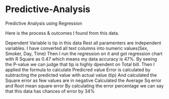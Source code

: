 # Predictive-Analysis
Predictive Analysis using Regression

Here is the process & outcomes I found from this data.
 
Dependent Variable is tip in this data
Rest all paramenters are independent variables.
I have converted all text columns into numeric values(Sex, Smoker, Day, Time)
Then I run the regression on it and got regression chart with R Square as 0.47 
which means my data accuracy is 47%.
By seeing the P-value we can judge that tip is highly dpendent on Total bill.
Then I applied the formula to calculate Predicred value 
Error is calculated by subtracting the predicted value with actual value (tip)
And calculated the Square error as few values are in negative
Calculated the Average Sq error and Root mean square error
By calculating the error percentage we can say that this data has chances of error by 34%
